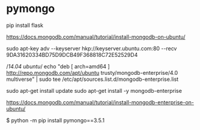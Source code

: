 # pymongo

pip install flask

https://docs.mongodb.com/manual/tutorial/install-mongodb-on-ubuntu/

sudo apt-key adv --keyserver hkp://keyserver.ubuntu.com:80 --recv 9DA31620334BD75D9DCB49F368818C72E52529D4

/*14.04 ubuntu*/
echo "deb [ arch=amd64 ] http://repo.mongodb.com/apt/ubuntu trusty/mongodb-enterprise/4.0 multiverse" | sudo tee /etc/apt/sources.list.d/mongodb-enterprise.list

sudo apt-get install update
sudo apt-get install -y mongodb-enterprise


https://docs.mongodb.com/manual/tutorial/install-mongodb-enterprise-on-ubuntu/
 

$ python -m pip install pymongo==3.5.1
